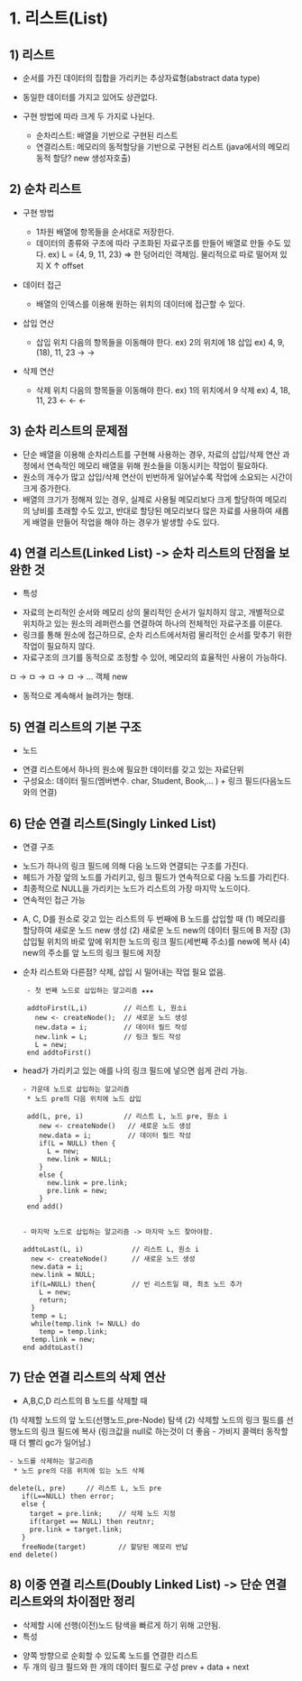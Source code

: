 # 1. 리스트(List)

## 1) 리스트
- 순서를 가진 데이터의 집합을 가리키는 추상자료형(abstract data type)
- 동일한 데이터를 가지고 있어도 상관없다.

- 구현 방법에 따라 크게 두 가지로 나뉜다.
  * 순차리스트: 배열을 기반으로 구현된 리스트
  * 연결리스트: 메모리의 동적할당을 기반으로 구현된 리스트
  (java에서의 메모리 동적 할당? new 생성자호출)
  
  
## 2) 순차 리스트

- 구현 방법
  * 1차원 배열에 항목들을 순서대로 저장한다.
  * 데이터의 종류와 구조에 따라 구조화된 자료구조를 만들어 배열로 만들 수도 있다.
  ex) L = {4, 9, 11, 23}    => 한 덩어리인 객체임. 물리적으로 따로 떨어져 있지 X 
           ↑
         offset
 
- 데이터 접근
  * 배열의 인덱스를 이용해 원하는 위치의 데이터에 접근할 수 있다.
 
- 삽입 연산
  * 삽입 위치 다음의 항목들을 이동해야 한다.
    ex) 2의 위치에 18 삽입
    ex) 4, 9, (18), 11, 23
                    →   →
- 삭제 연산
  * 삭제 위치 다음의 항목들을 이동해야 한다.
    ex) 1의 위치에서 9 삭제
    ex) 4, 18, 11, 23
            ←  ←   ←
        
        
## 3) 순차 리스트의 문제점

- 단순 배열을 이용해 순차리스트를 구현해 사용하는 경우, 자료의 삽입/삭제 연산 과정에서 연속적인 메모리 배열을 위해 원소들을 이동시키는 작업이 필요하다.
- 원소의 개수가 많고 삽입/삭제 연산이 빈번하게 일어날수록 작업에 소요되는 시간이 크게 증가한다.
- 배열의 크기가 정해져 있는 경우, 실제로 사용될 메모리보다 크게 할당하여 메모리의 낭비를 초래할 수도 있고, 반대로 할당된 메모리보다 많은 자료를 사용하여 새롭게 배열을 만들어 작업을 해야 하는 경우가 발생할 수도 있다.


## 4) 연결 리스트(Linked List)  -> 순차 리스트의 단점을 보완한 것

- 특성
 * 자료의 논리적인 순서와 메모리 상의 물리적인 순서가 일치하지 않고, 개별적으로 위치하고 있는 원소의 레퍼런스를 연결하여 하나의 전체적인 자료구조를 이룬다.
 * 링크를 통해 원소에 접근하므로, 순차 리스트에서처럼 물리적인 순서를 맞추기 위한 작업이 필요하지 않다.
 * 자료구조의 크기를 동적으로 조정할 수 있어, 메모리의 효율적인 사용이 가능하다.
 
 ㅁ →  ㅁ →  ㅁ → ㅁ → ...
 객체
 new
 
 
 - 동적으로 계속해서 늘려가는 형태.
 
 ## 5) 연결 리스트의 기본 구조
 
 - 노드
  * 연결 리스트에서 하나의 원소에 필요한 데이터를 갖고 있는 자료단위
  * 구성요소: 데이터 필드(멤버변수. char, Student, Book,... ) 
                   + 
              링크 필드(다음노드와의 연결)

## 6) 단순 연결 리스트(Singly Linked List)

- 연결 구조
 * 노드가 하나의 링크 필드에 의해 다음 노드와 연결되는 구조를 가진다.
 * 헤드가 가장 앞의 노드를 가리키고, 링크 필드가 연속적으로 다음 노드를 가리킨다.
 * 최종적으로 NULL을 가리키는 노드가 리스트의 가장 마지막 노드이다.
 * 연속적인 접근 가능
 
- A, C, D를 원소로 갖고 있는 리스트의 두 번째에 B 노드를 삽입할 때
 (1) 메모리를 할당하여 새로운 노드 new 생성
 (2) 새로운 노드 new의 데이터 필드에 B 저장
 (3) 삽입될 위치의 바로 앞에 위치한 노드의 링크 필드(세번째 주소)를 new에 복사
 (4) new의 주소를 앞 노드의 링크 필드에 저장
 
- 순차 리스트와 다른점? 삭제, 삽입 시 밀어내는 작업 필요 없음.  

       - 첫 번째 노드로 삽입하는 알고리즘 ★★★

       addtoFirst(L,i)         // 리스트 L, 원소i
         new <- createNode();  // 새로운 노드 생성
         new.data = i;         // 데이터 필드 작성
         new.link = L;         // 링크 필드 작성
         L = new;
       end addtoFirst()

- head가 가리키고 있는 애를 나의 링크 필드에 넣으면 쉽게 관리 가능.

      - 가운데 노드로 삽입하는 알고리즘
       * 노드 pre의 다음 위치에 노드 삽입
 
       add(L, pre, i)          // 리스트 L, 노드 pre, 원소 i
          new <- createNode()   // 새로운 노드 생성
          new.data = i;         // 데이터 필드 작성
          if(L = NULL) then {
            L = new;
            new.link = NULL;
          }
          else {
            new.link = pre.link;
            pre.link = new;
          }
       end add()   


      - 마지막 노드로 삽입하는 알고리즘 -> 마지막 노드 찾아야함. 

      addtoLast(L, i)            // 리스트 L, 원소 i
        new <- createNode()      // 새로운 노드 생성
        new.data = i;
        new.link = NULL;
        if(L=NULL) then{         // 빈 리스트일 때, 최초 노드 추가
          L = new;
          return;
        }
        temp = L;
        while(temp.link != NULL) do
          temp = temp.link;
        temp.link = new;
      end addtoLast()  

## 7) 단순 연결 리스트의 삭제 연산

- A,B,C,D 리스트의 B 노드를 삭제할 때

 (1) 삭제할 노드의 앞 노드(선행노드,pre-Node) 탐색
 (2) 삭제할 노드의 링크 필드를 선행노드의 링크 필드에 복사 (링크값을 null로 하는것이 더 좋음 - 가비지 콜렉터 동작할때 더 빨리 gc가 일어남.) 


    - 노드를 삭제하는 알고리즘
     * 노드 pre의 다음 위치에 있는 노드 삭제

    delete(L, pre)     // 리스트 L, 노드 pre
       if(L==NULL) then error;
       else {
         target = pre.link;    // 삭제 노드 지정
         if(target == NULL) then reutnr;
         pre.link = target.link;
       }
       freeNode(target)        // 할당된 메모리 반납
    end delete()   


## 8) 이중 연결 리스트(Doubly Linked List) -> 단순 연결리스트와의 차이점만 정리

- 삭제할 시에 선행(이전)노드 탐색을 빠르게 하기 위해 고안됨.
- 특성
 * 양쪽 방향으로 순회할 수 있도록 노드를 연결한 리스트
 * 두 개의 링크 필드와 한 개의 데이터 필드로 구성
       prev  +   data   +   next
       

